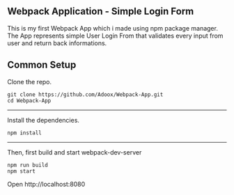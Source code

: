 ## Webpack Application - Simple Login Form

This is my first Webpack App which i made using npm package manager. The App represents simple User Login From that validates every input from user and return back informations.

## Common Setup

Clone the repo.

```
git clone https://github.com/Adoox/Webpack-App.git
cd Webpack-App
```

---

Install the dependencies.

```
npm install
```

---

Then, first build and start webpack-dev-server

```
npm run build
npm start
```

Open http://localhost:8080
